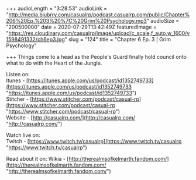 +++
audioLength = "3:28:53"
audioLink = "http://media.blubrry.com/casualrp/podcast.casualrp.com/public/Chapter%206%20Ep.%203%20%7C%20Grim%20Psychology.mp3"
audioSize = "200500000"
date = 2020-07-29T13:42:49Z
featuredImage = "https://res.cloudinary.com/casualrp/image/upload/c_scale,f_auto,w_1600/v1598491332/ch6ep3.jpg"
slug = "124"
title = "Chapter 6 Ep. 3 | Grim Psychology"

+++
Things come to a head as the People's Guard finally hold council onto what to do with the Heart of the Jungle.

Listen on:   
 Itunes - [https://itunes.apple.com/us/podcast/id1352749733](https://itunes.apple.com/us/podcast/id1352749733 "https://itunes.apple.com/us/podcast/id1352749733")   
 Stitcher - [https://www.stitcher.com/podcast/casual-rp](https://www.stitcher.com/podcast/casual-rp "https://www.stitcher.com/podcast/casual-rp")   
 Website - [http://casualrp.com/](http://casualrp.com/ "http://casualrp.com/")

Watch live on:   
 Twitch - [https://www.twitch.tv/casualrp](https://www.twitch.tv/casualrp "https://www.twitch.tv/casualrp")

Read about it on: Wikia - [http://therealmsofkelmarth.fandom.com/](http://therealmsofkelmarth.fandom.com/ "http://therealmsofkelmarth.fandom.com/")